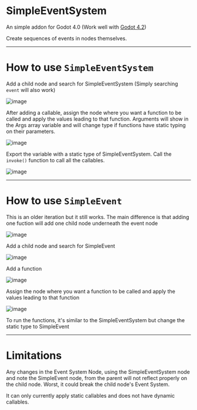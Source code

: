 # SimpleEventSystem
An simple addon for Godot 4.0 (Work well with [Godot 4.2](https://godotengine.org/download/archive/4.2-stable/))

Create sequences of events in nodes themselves.

---

# How to use `SimpleEventSystem`
Add a child node and search for SimpleEventSystem (Simply searching `event` will also work)

![image](https://github.com/GramuByto/GodotSimpleEventSystem/assets/64369270/3e878036-678f-4ca4-988a-80ec9e8788bf)

After adding a callable, assign the node where you want a function to be called and apply the values leading to that function. Arguments will show in the Args array variable and will change type if functions have static typing on their parameters.

![image](https://github.com/GramuByto/GodotSimpleEventSystem/assets/64369270/c47a46e0-6812-4718-92f6-d45078471a24)

Export the variable with a static type of SimpleEventSystem. Call the `invoke()` function to call all the callables.

![image](https://github.com/GramuByto/GodotSimpleEventSystem/assets/64369270/78c84be6-7fe1-4168-a410-491afe476edf)

---

# How to use `SimpleEvent`
This is an older iteration but it still works. The main difference is that adding one fuction will add one child node underneath the event node

![image](https://github.com/GramuByto/GodotSimpleEventSystem/assets/64369270/33180ca8-e3e8-43a5-90bd-0cf225601c1d)

Add a child node and search for SimpleEvent

![image](https://github.com/GramuByto/GodotSimpleEventSystem/assets/64369270/7a0d67f3-519c-4ce4-8917-a33468b5500b)

Add a function

![image](https://github.com/GramuByto/GodotSimpleEventSystem/assets/64369270/b095c879-a6a8-4f89-b7a3-fbf6905394bc)

Assign the node where you want a function to be called and apply the values leading to that function

![image](https://github.com/GramuByto/GodotSimpleEventSystem/assets/64369270/3f04e39b-307f-4506-b6c3-8542e1539d0b)

To run the functions, it's similar to the SimpleEventSystem but change the static type to SimpleEvent

---

# Limitations
Any changes  in the Event System Node, using the SimpleEventSystem node and note the SimpleEvent node, from the parent will not reflect properly on the child node. Worst, it could break the child node's Event System.

It can only currently apply static callables and does not have dynamic callables.
